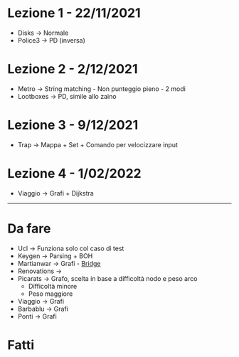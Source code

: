 # Lezione 1 - 22/11/2021

* Disks -> Normale
* Police3 -> PD (inversa)

# Lezione 2 - 2/12/2021
* Metro -> String matching - Non punteggio pieno - 2 modi
* Lootboxes -> PD, simile allo zaino

# Lezione 3 - 9/12/2021
* Trap -> Mappa + Set + Comando per velocizzare input

# Lezione 4 - 1/02/2022
* Viaggio -> Grafi + Dijkstra

---------------------------------

# Da fare

* Ucl -> Funziona solo col caso di test
* Keygen -> Parsing + BOH
* Martianwar -> Grafi - [Bridge](https://en.wikipedia.org/wiki/Bridge_%28graph_theory%29)
* Renovations -> 
* Picarats -> Grafo, scelta in base a difficoltà nodo e peso arco
  * Difficoltà minore
  * Peso maggiore
* Viaggio -> Grafi
* Barbablu -> Grafi
* Ponti -> Grafi

# Fatti